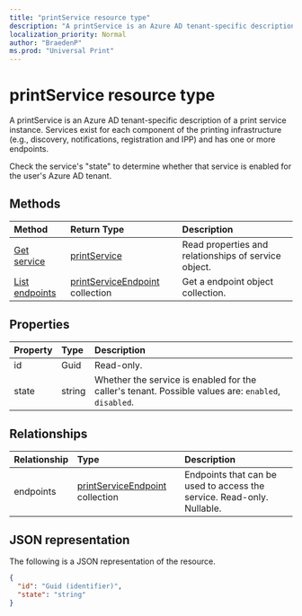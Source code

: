 ```yaml
---
title: "printService resource type"
description: "A printService is an Azure AD tenant-specific description of a print service instance. Services exist for each component of the printing infrastructure (e.g., discovery, notifications, registration and IPP) and has one or more endpoints. Check the service's "state" to determine whether that service is enabled for the user's Azure AD tenant."
localization_priority: Normal
author: "BraedenP"
ms.prod: "Universal Print"
---
```


# printService resource type

A printService is an Azure AD tenant-specific description of a print service instance. Services exist for each component of the printing infrastructure (e.g., discovery, notifications, registration and IPP) and has one or more endpoints.

Check the service's "state" to determine whether that service is enabled for the user's Azure AD tenant.

## Methods

| Method       | Return Type | Description |
|:-------------|:------------|:------------|
| [Get service](../api/printservice_get.md) | [printService](printservice.md) | Read properties and relationships of service object. |
| [List endpoints](../api/printservice_list_endpoints.md) | [printServiceEndpoint](printserviceendpoint.md) collection | Get a endpoint object collection. |

## Properties
| Property     | Type        | Description |
|:-------------|:------------|:------------|
|id|Guid| Read-only.|
|state|string| Whether the service is enabled for the caller's tenant. Possible values are: `enabled`, `disabled`.|

## Relationships
| Relationship | Type        | Description |
|:-------------|:------------|:------------|
|endpoints|[printServiceEndpoint](printserviceendpoint.md) collection| Endpoints that can be used to access the service. Read-only. Nullable.|

## JSON representation

The following is a JSON representation of the resource.

<!-- {
  "blockType": "resource",
  "optionalProperties": [

  ],
  "@odata.type": "microsoft.graph.printService"
}-->

```json
{
  "id": "Guid (identifier)",
  "state": "string"
}

```

<!-- uuid: 8fcb5dbc-d5aa-4681-8e31-b001d5168d79
2015-10-25 14:57:30 UTC -->
<!-- {
  "type": "#page.annotation",
  "description": "service resource",
  "keywords": "",
  "section": "documentation",
  "tocPath": ""
}-->